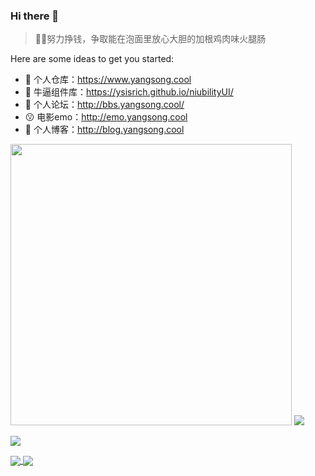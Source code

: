 ### Hi there 👋


> 🤪🤪努力挣钱，争取能在泡面里放心大胆的加根鸡肉味火腿肠

Here are some ideas to get you started:

- 🔭 个人仓库：https://www.yangsong.cool
- 🌱 牛逼组件库：https://ysisrich.github.io/niubilityUI/
- 👯 个人论坛：http://bbs.yangsong.cool/
- 😗 电影emo：http://emo.yangsong.cool
- 🤔 个人博客：http://blog.yangsong.cool


<p align="left">
    <img  style="width:450px;" src="https://github-readme-stats.vercel.app/api?username=ysisrich&theme=tokyonight&hide_title=true&locale=cn&show_icons=true&line_height=22&hide_border=true" />
    <img  src="https://github-readme-stats.vercel.app/api/top-langs/?username=ysisrich&layout=compact&theme=tokyonight&hide_title=true&hide_border=true" />
</p>

<p align="left" style="display:flex">
    <img  src="https://cdn.jsdelivr.net/gh/ysisrich/Assets/readme/readme.gif" />
    <div style="width:200px">
        <a href="https://github.com/ysisrich/niubilityUI">
          <img align="center" src="https://github-readme-stats.vercel.app/api/pin/?username=ysisrich&repo=niubilityUI&theme=tokyonight" />
        </a>
        <a href="https://github.com/ysisrich/personal-navigatio">
          <img align="center" src="https://github-readme-stats.vercel.app/api/pin/?username=ysisrich&repo=personal-navigation&theme=tokyonight" />
        </a>
    </div>
</p>



